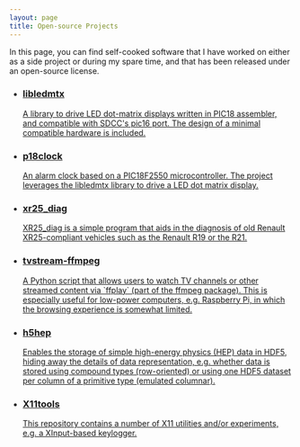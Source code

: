 ```yaml
---
layout: page
title: Open-source Projects
---
```


In this page, you can find self-cooked software that I have worked on either as a side project or during my spare time, and that has been released under an open-source license.

<ul>

<li>
<a href="https://github.com/jalopezg-git/libledmtx">
<div><span style="background-image: url('')"/></div>
<h3>libledmtx</h3>
<p>A library to drive LED dot-matrix displays written in PIC18 assembler, and compatible with SDCC's pic16 port.
The design of a minimal compatible hardware is included.</p>
</a>
</li>

<li>
<a href="https://github.com/jalopezg-git/p18clock">
<div><span style="background-image: url('')"/></div>
<h3>p18clock</h3>
<p>An alarm clock based on a PIC18F2550 microcontroller.
The project leverages the libledmtx library to drive a LED dot matrix display.</p>
</a>
</li>

<li>
<a href="https://github.com/jalopezg-git/xr25_diag">
<div><span style="background-image: url('')"/></div>
<h3>xr25_diag</h3>
<p>XR25_diag is a simple program that aids in the diagnosis of old Renault XR25-compliant vehicles such as the Renault R19 or the R21.</p>
</a>
</li>

<li>
<a href="https://github.com/jalopezg-git/tvstream-ffplay">
<div><span style="background-image: url('')"/></div>
<h3>tvstream-ffmpeg</h3>
<p>A Python script that allows users to watch TV channels or other streamed content via `ffplay` (part of the ffmpeg package).
This is especially useful for low-power computers, e.g. Raspberry Pi, in which the browsing experience is somewhat limited.</p>
</a>
</li>

<li>
<a href="https://github.com/jalopezg-git/h5hep">
<div><span style="background-image: url('')"/></div>
<h3>h5hep</h3>
<p>Enables the storage of simple high-energy physics (HEP) data in HDF5, hiding away the details of data representation, e.g. whether data is stored using compound types (row-oriented) or using one HDF5 dataset per column of a primitive type (emulated columnar).</p>
</a>
</li>

<li>
<a href="https://github.com/jalopezg-git/X11tools">
<div><span style="background-image: url('')"/></div>
<h3>X11tools</h3>
<p>This repository contains a number of X11 utilities and/or experiments, e.g. a XInput-based keylogger.</p>
</a>
</li>

</ul>
